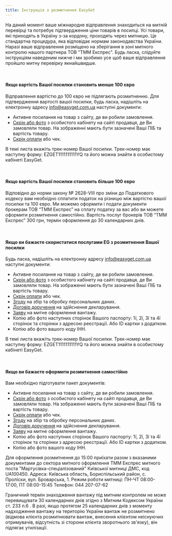 ```yaml
---
title: Інструкція з розмитнення EasyGet
---
```

На даний момент ваше міжнародне відправлення знаходиться на митній перевірці та потребує підтвердження ціни товарів в посилці. Усі товари, які приходять в Україну з-за кордону, проходять через митницю. Це стандартна процедура, яка відповідає нормам законодавства України. Наразі ваше відправлення розміщено на зберігання в зоні митного контролю нашого партнера ТОВ "ТММ Експрес". Будь ласка, слідуйте інструкціям наведеним нижче і ми зробимо усе щоб ваше відправлення пройшло митну перевірку якнайшвидше.

​

#### Якщо вартість Вашої посилки становить менше 100 євро

Відправлення вартістю до 100 євро не підлягають розмитненню. Для підтвердження вартості вашої посилки, будь ласка, надішліть на електронну адресу info@easyget.com.ua  наступні документи:

* Активне посилання на товар з сайту, де ви робили замовлення.
* [Скрін або фото](https://drive.google.com/file/d/1OFocHYoqb1wHee-QX8SJmxowRBX0EjG0/view?usp=sharing) з особистого кабінету на сайті продавця, де Ви замовляли товар. На зображенні мають бути зазначені Ваші ПІБ та вартість товару.
* [Скрін оплати](https://drive.google.com/file/d/1zmPfVyzoYkrBUIYF155tTjWM1-tyieCc/view?usp=sharing) або чек.

В темі листа вкажіть трек-номер Вашої посилки. Трек-номер має наступну форму: EZGET1111111111YQ та його можна знайти в особистому кабінеті EasyGet.

​

#### Якщо вартість Вашої посилки становить більше 100 евро

Відповідно до норми закону № 2628-VIII про зміни до Податкового кодексу вам необхідно сплатити податок на різницю між вартістю вашої посилки та 100 євро. Ми можемо оформити і подати документи брокерам ТОВ “ТММ Експрес” на сплату податку за вас або ви можете оформити розмитнення самостійно. Вартість послуг брокерів ТОВ “ТММ Експрес” 300 грн, термін оформлення до 30 календарних днів.

​

#### Якщо ви бажаєте скористатися послугами EG з розмитнення Вашої посилки

Будь ласка, надішліть на електронну адресу info@easyget.com.ua  наступні документи:

* Активне посилання на товар з сайту, де ви робили замовлення.
* [Скрін або фото](https://drive.google.com/file/d/1OFocHYoqb1wHee-QX8SJmxowRBX0EjG0/view?usp=sharing) з особистого кабінету на сайті продавця, де Ви замовляли товар. На зображенні мають бути зазначені Ваші ПІБ та вартість товару.
* [Скрін оплати](https://drive.google.com/file/d/1zmPfVyzoYkrBUIYF155tTjWM1-tyieCc/view?usp=sharing) або чек.
* [Згоду](https://drive.google.com/file/d/1ecfJqQEM3OcwWJvbOOL4oakie3br62ON/view?usp=sharing) на збір та обробку персональних даних.
* [Договір доручення](https://drive.google.com/file/d/1JDsqrNG3LXksE7xvuJRMc0LUmeBcFhvn/view?usp=sharing) на здійснення декларування.
* [Заяву](https://drive.google.com/file/d/1mxKs6TeoqwmRJY8CVaUDU2V0Z7BjcQzG/view?usp=sharing) на митне оформлення вантажу.
* Копію або фото наступних сторінок Вашого паспорту: 1ї, 2ї, 3ї та 4ї сторінок та сторінки з адресою реєстрації. Або ID картки з додатком.
* Копію або фото вашого коду ІНН.

В темі листа вкажіть трек-номер Вашої посилки. Трек-номер має наступну форму: EZGET1111111111YQ та його можна знайти в особистому кабінеті EasyGet.

​

#### Якщо ви бажаєте оформити розмитнення самостійно

Вам необхідно підготувати пакет документів: 

* Активне посилання на товар з сайту, де ви робили замовлення.
* [Скрін або фото](https://drive.google.com/file/d/1OFocHYoqb1wHee-QX8SJmxowRBX0EjG0/view?usp=sharing) з особистого кабінету на сайті продавця, де Ви замовляли товар. На зображенні мають бути зазначені Ваші ПІБ та вартість товару.
* [Скрін оплати](https://drive.google.com/file/d/1zmPfVyzoYkrBUIYF155tTjWM1-tyieCc/view?usp=sharing) або чек.
* [Згоду](https://drive.google.com/file/d/1ecfJqQEM3OcwWJvbOOL4oakie3br62ON/view?usp=sharing) на збір та обробку персональних даних.
* [Договір доручення](https://drive.google.com/file/d/1JDsqrNG3LXksE7xvuJRMc0LUmeBcFhvn/view?usp=sharing) на здійснення декларування.
* [Заяву](https://drive.google.com/file/d/1mxKs6TeoqwmRJY8CVaUDU2V0Z7BjcQzG/view?usp=sharing) на митне оформлення вантажу.
* Копію або фото наступних сторінок Вашого паспорту: 1ї, 2ї, 3ї та 4ї сторінок та сторінки з адресою реєстрації. Або ID картки з додатком.
* Копію або фото вашого коду ІНН.

Для оформлення розмитнення до 15:00 приїхати разом з вказаними документами до сектора митного оформлення ТММ Експрес митного поста "Мартусівка-спеціалізований" Київської митниці ДМС, код UA100450.
Адреса: Київська область, Бориспільський район, с. Проліски, вул. Броварська, 1.
Режим роботи митниці: ПН-ЧТ 08:00-17:00, ПТ 08:00-15:45
Телефон: 044 207-07-62



Граничний термін знаходження вантажу під митним контролем не може перевищувати 30 календарних днів згідно з Митним Кодексом України ст. 233 п.6 . В разі, якщо  протягом 25 календарних днів з моменту надходження вантажу на територію України вантаж не розмитнено (відмова клієнта розмитнювати вантаж, внесення клієнтом неіснуючих отримувачів, відсутність зі сторони клієнта зворотнього зв'язку), він підлягає утилізації.